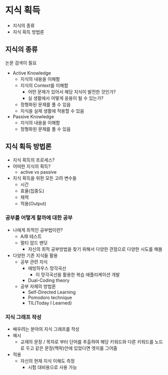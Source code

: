 # 지식 획득

- 지식의 종류
- 지식 획득 방법론

## 지식의 종류

논문 검색이 필요

- Active Knowledge
  - 지식의 내용을 이해함
  - 지식의 Context를 이해함
    - 어떤 문제가 있어서 해당 지식이 발전한 것인가?
    - 실 생활에서 어떻게 응용이 될 수 있는가?
  - 정형화된 문제를 풀 수 있음
  - 지식을 실제 생활에 적용할 수 있음
- Passive Knowledge
  - 지식의 내용을 이해함
  - 정형화된 문제를 풀 수 있음

## 지식 획득 방법론

- 지식 획득의 프로세스?
- 어떠한 지식의 획득?
  - active vs passive
- 지식 획득을 위한 모든 고려 변수들
  - 시간
  - 효율(집중도)
  - 체력
  - 적용(Output)

### 공부를 어떻게 할까에 대한 공부

- 나에게 최적인 공부법이란?
  - A/B 테스트
  - 멀티 암드 밴딧
    - 자신의 최적 공부방법을 찾기 위해서 다양한 관점으로 다양한 시도를 해봄
- 다양한 기존 지식들 활용
  - 공부 관련 지식
    - 에빙하우스 망각곡선
      - 이 망각곡선을 활용한 복습 애플리케이션 개발
    - Dual-Coding theory
  - 공부 자체의 방법론
    - Self-Directed Learning
    - Pomodoro technique
    - TIL(Today I Learned)

### 지식 그래프 작성

- 배우려는 분야의 지식 그래프를 작성
- 예시
  - 교재의 문장 / 목차로 부터 단어를 추출하여 해당 키워드와 다른 키워드를 노드로 두고 같은 문장(맥락)안에 있었다면 엣지를 그어줌
- 적용
  - 자신의 현재 지식 이해도 측정
    - 시험 대비용으로 사용 가능
